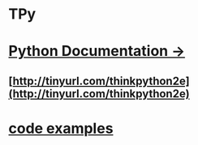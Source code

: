 # TPy

# [Python Documentation ->](https://docs.python.org)

## [http://tinyurl.com/thinkpython2e](http://tinyurl.com/thinkpython2e)

# [code examples](https://thinkpython2.com/code/polygon.py)